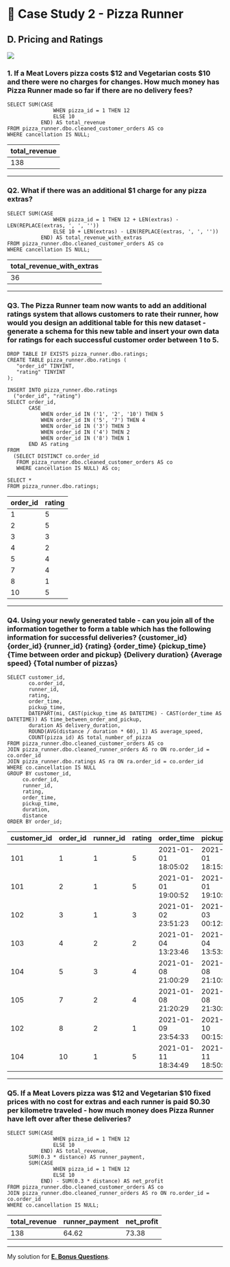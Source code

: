 # :pizza: Case Study 2 - Pizza Runner

## D. Pricing and Ratings

<picture>
  <img src="https://img.shields.io/badge/Microsoft%20SQL%20Server-CC2927?style=for-the-badge&logo=microsoft%20sql%20server&logoColor=white">
</picture>

### 1. If a Meat Lovers pizza costs $12 and Vegetarian costs $10 and there were no charges for changes. How much money has Pizza Runner made so far if there are no delivery fees?
```tsql
SELECT SUM(CASE
               WHEN pizza_id = 1 THEN 12
               ELSE 10
           END) AS total_revenue
FROM pizza_runner.dbo.cleaned_customer_orders AS co
WHERE cancellation IS NULL;
```
| total_revenue |
|---------------|
| 138           |

---
### Q2. What if there was an additional $1 charge for any pizza extras?
```tsql
SELECT SUM(CASE
               WHEN pizza_id = 1 THEN 12 + LEN(extras) - LEN(REPLACE(extras, ', ', ''))
               ELSE 10 + LEN(extras) - LEN(REPLACE(extras, ', ', ''))
           END) AS total_revenue_with_extras
FROM pizza_runner.dbo.cleaned_customer_orders AS co
WHERE cancellation IS NULL;
```
| total_revenue_with_extras |
|---------------------------|
| 36                        |

---
### Q3. The Pizza Runner team now wants to add an additional ratings system that allows customers to rate their runner, how would you design an additional table for this new dataset - generate a schema for this new table and insert your own data for ratings for each successful customer order between 1 to 5.
```tsql
DROP TABLE IF EXISTS pizza_runner.dbo.ratings;
CREATE TABLE pizza_runner.dbo.ratings (
   "order_id" TINYINT, 
   "rating" TINYINT
);

INSERT INTO pizza_runner.dbo.ratings 
  ("order_id", "rating")
SELECT order_id,
       CASE
           WHEN order_id IN ('1', '2', '10') THEN 5
           WHEN order_id IN ('5', '7') THEN 4
           WHEN order_id IN ('3') THEN 3
           WHEN order_id IN ('4') THEN 2
           WHEN order_id IN ('8') THEN 1
       END AS rating
FROM
  (SELECT DISTINCT co.order_id
   FROM pizza_runner.dbo.cleaned_customer_orders AS co
   WHERE cancellation IS NULL) AS co;

SELECT *
FROM pizza_runner.dbo.ratings;
```
| order_id | rating |
|----------|--------|
| 1        | 5      |
| 2        | 5      |
| 3        | 3      |
| 4        | 2      |
| 5        | 4      |
| 7        | 4      |
| 8        | 1      |
| 10       | 5      |

---
### Q4. Using your newly generated table - can you join all of the information together to form a table which has the following information for successful deliveries? {customer_id} {order_id} {runner_id} {rating} {order_time} {pickup_time} {Time between order and pickup} {Delivery duration} {Average speed} {Total number of pizzas}
```tsql
SELECT customer_id, 
       co.order_id, 
       runner_id,
       rating,
       order_time,
       pickup_time,
       DATEPART(mi, CAST(pickup_time AS DATETIME) - CAST(order_time AS DATETIME)) AS time_between_order_and_pickup,
       duration AS delivery_duration,
       ROUND(AVG(distance / duration * 60), 1) AS average_speed,
       COUNT(pizza_id) AS total_number_of_pizza  
FROM pizza_runner.dbo.cleaned_customer_orders AS co
JOIN pizza_runner.dbo.cleaned_runner_orders AS ro ON ro.order_id = co.order_id
JOIN pizza_runner.dbo.ratings AS ra ON ra.order_id = co.order_id
WHERE co.cancellation IS NULL
GROUP BY customer_id, 
	 co.order_id, 
	 runner_id,
	 rating,
	 order_time,
	 pickup_time,
	 duration,
	 distance
ORDER BY order_id;
```
| customer_id | order_id | runner_id | rating | order_time          | pickup_time         | time_between_order_and_pickup | delivery_duration | average_speed | total_number_of_pizza |
|-------------|----------|-----------|--------|---------------------|---------------------|-------------------------------|-------------------|---------------|-----------------------|
| 101         | 1        | 1         | 5      | 2021-01-01 18:05:02 | 2021-01-01 18:15:34 | 10                            | 32                | 37.5          | 1                     |
| 101         | 2        | 1         | 5      | 2021-01-01 19:00:52 | 2021-01-01 19:10:54 | 10                            | 27                | 44.4          | 1                     |
| 102         | 3        | 1         | 3      | 2021-01-02 23:51:23 | 2021-01-03 00:12:37 | 21                            | 20                | 40.2          | 2                     |
| 103         | 4        | 2         | 2      | 2021-01-04 13:23:46 | 2021-01-04 13:53:03 | 29                            | 40                | 35.1          | 3                     |
| 104         | 5        | 3         | 4      | 2021-01-08 21:00:29 | 2021-01-08 21:10:57 | 10                            | 15                | 40            | 1                     |
| 105         | 7        | 2         | 4      | 2021-01-08 21:20:29 | 2021-01-08 21:30:45 | 10                            | 25                | 60            | 1                     |
| 102         | 8        | 2         | 1      | 2021-01-09 23:54:33 | 2021-01-10 00:15:02 | 20                            | 15                | 93.6          | 1                     |
| 104         | 10       | 1         | 5      | 2021-01-11 18:34:49 | 2021-01-11 18:50:20 | 15                            | 10                | 60            | 2                     |


---
### Q5. If a Meat Lovers pizza was $12 and Vegetarian $10 fixed prices with no cost for extras and each runner is paid $0.30 per kilometre traveled - how much money does Pizza Runner have left over after these deliveries?
```tsql
SELECT SUM(CASE
               WHEN pizza_id = 1 THEN 12
               ELSE 10
           END) AS total_revenue,
       SUM(0.3 * distance) AS runner_payment,
       SUM(CASE
               WHEN pizza_id = 1 THEN 12
               ELSE 10
           END) - SUM(0.3 * distance) AS net_profit
FROM pizza_runner.dbo.cleaned_customer_orders AS co
JOIN pizza_runner.dbo.cleaned_runner_orders AS ro ON ro.order_id = co.order_id
WHERE co.cancellation IS NULL;
```
| total_revenue | runner_payment | net_profit |
|---------------|----------------|------------|
| 138           | 64.62          | 73.38      |

---
My solution for **[E. Bonus Questions](E.%20Bonus%20Questions.md)**.
